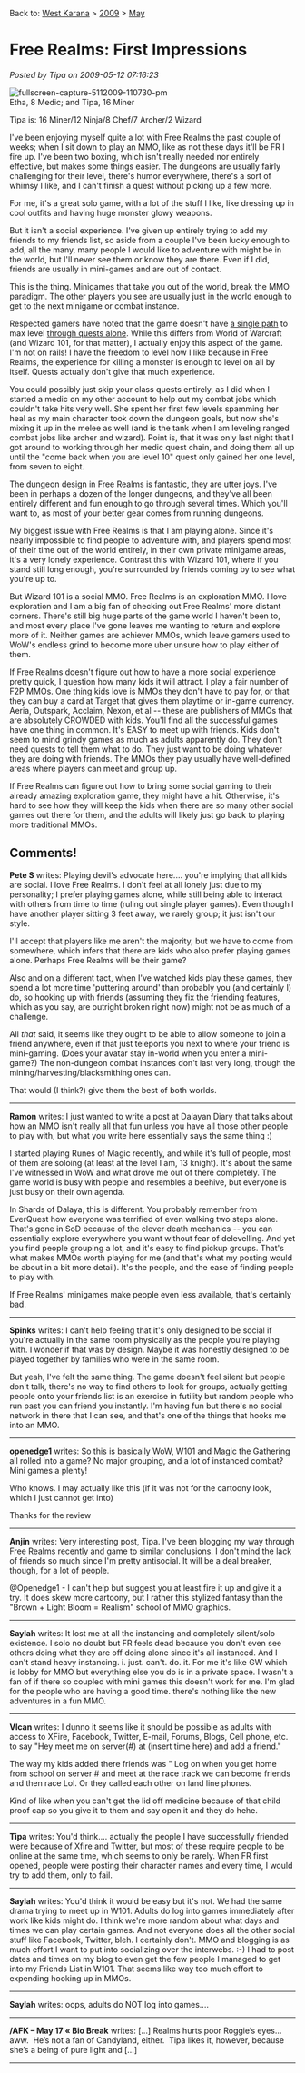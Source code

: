 Back to: [West Karana](/posts/westkarana.md) > [2009](/posts/2009/westkarana.md) > [May](./westkarana.md)
# Free Realms: First Impressions

*Posted by Tipa on 2009-05-12 07:16:23*

![fullscreen-capture-5112009-110730-pm](../../../uploads/2009/05/fullscreen-capture-5112009-110730-pm.jpg "fullscreen-capture-5112009-110730-pm")  
Etha, 8 Medic; and Tipa, 16 Miner

Tipa is: 16 Miner/12 Ninja/8 Chef/7 Archer/2 Wizard

I've been enjoying myself quite a lot with Free Realms the past couple of weeks; when I sit down to play an MMO, like as not these days it'll be FR I fire up. I've been two boxing, which isn't really needed nor entirely effective, but makes some things easier. The dungeons are usually fairly challenging for their level, there's humor everywhere, there's a sort of whimsy I like, and I can't finish a quest without picking up a few more.

For me, it's a great solo game, with a lot of the stuff I like, like dressing up in cool outfits and having huge monster glowy weapons.

But it isn't a social experience. I've given up entirely trying to add my friends to my friends list, so aside from a couple I've been lucky enough to add, all the many, many people I would like to adventure with might be in the world, but I'll never see them or know they are there. Even if I did, friends are usually in mini-games and are out of contact.

This is the thing. Minigames that take you out of the world, break the MMO paradigm. The other players you see are usually just in the world enough to get to the next minigame or combat instance.

Respected gamers have noted that the game doesn't have [a single path](http://tobolds.blogspot.com/2009/05/free-realms-combat.html) to max level [through quests alone](http://commonsensegamer.com/?p=1318). While this differs from World of Warcraft (and Wizard 101, for that matter), I actually enjoy this aspect of the game. I'm not on rails! I have the freedom to level how I like because in Free Realms, the experience for killing a monster is enough to level on all by itself. Quests actually don't give that much experience.

You could possibly just skip your class quests entirely, as I did when I started a medic on my other account to help out my combat jobs which couldn't take hits very well. She spent her first few levels spamming her heal as my main character took down the dungeon goals, but now she's mixing it up in the melee as well (and is the tank when I am leveling ranged combat jobs like archer and wizard). Point is, that it was only last night that I got around to working through her medic quest chain, and doing them all up until the "come back when you are level 10" quest only gained her one level, from seven to eight.

The dungeon design in Free Realms is fantastic, they are utter joys. I've been in perhaps a dozen of the longer dungeons, and they've all been entirely different and fun enough to go through several times. Which you'll want to, as most of your better gear comes from running dungeons.

My biggest issue with Free Realms is that I am playing alone. Since it's nearly impossible to find people to adventure with, and players spend most of their time out of the world entirely, in their own private minigame areas, it's a very lonely experience. Contrast this with Wizard 101, where if you stand still long enough, you're surrounded by friends coming by to see what you're up to.

But Wizard 101 is a social MMO. Free Realms is an exploration MMO. I love exploration and I am a big fan of checking out Free Realms' more distant corners. There's still big huge parts of the game world I haven't been to, and most every place I've gone leaves me wanting to return and explore more of it. Neither games are achiever MMOs, which leave gamers used to WoW's endless grind to become more uber unsure how to play either of them.

If Free Realms doesn't figure out how to have a more social experience pretty quick, I question how many kids it will attract. I play a fair number of F2P MMOs. One thing kids love is MMOs they don't have to pay for, or that they can buy a card at Target that gives them playtime or in-game currency. Aeria, Outspark, Acclaim, Nexon, et al -- these are publishers of MMOs that are absolutely CROWDED with kids. You'll find all the successful games have one thing in common. It's EASY to meet up with friends. Kids don't seem to mind grindy games as much as adults apparently do. They don't need quests to tell them what to do. They just want to be doing whatever they are doing with friends. The MMOs they play usually have well-defined areas where players can meet and group up.

If Free Realms can figure out how to bring some social gaming to their already amazing exploration game, they might have a hit. Otherwise, it's hard to see how they will keep the kids when there are so many other social games out there for them, and the adults will likely just go back to playing more traditional MMOs.

## Comments!

**Pete S** writes: Playing devil's advocate here.... you're implying that all kids are social. I love Free Realms. I don't feel at all lonely just due to my personality; I prefer playing games alone, while still being able to interact with others from time to time (ruling out single player games). Even though I have another player sitting 3 feet away, we rarely group; it just isn't our style.

I'll accept that players like me aren't the majority, but we have to come from somewhere, which infers that there are kids who also prefer playing games alone. Perhaps Free Realms will be their game?

Also and on a different tact, when I've watched kids play these games, they spend a lot more time 'puttering around' than probably you (and certainly I) do, so hooking up with friends (assuming they fix the friending features, which as you say, are outright broken right now) might not be as much of a challenge. 

All *that* said, it seems like they ought to be able to allow someone to join a friend anywhere, even if that just teleports you next to where your friend is mini-gaming. (Does your avatar stay in-world when you enter a mini-game?) The non-dungeon combat instances don't last very long, though the mining/harvesting/blacksmithing ones can. 

That would (I think?) give them the best of both worlds.

---

**Ramon** writes: I just wanted to write a post at Dalayan Diary that talks about how an MMO isn't really all that fun unless you have all those other people to play with, but what you write here essentially says the same thing :)

I started playing Runes of Magic recently, and while it's full of people, most of them are soloing (at least at the level I am, 13 knight). It's about the same I've witnessed in WoW and what drove me out of there completely. The game world is busy with people and resembles a beehive, but everyone is just busy on their own agenda.

In Shards of Dalaya, this is different. You probably remember from EverQuest how everyone was terrified of even walking two steps alone. That's gone in SoD because of the clever death mechanics -- you can essentially explore everywhere you want without fear of delevelling. And yet you find people grouping a lot, and it's easy to find pickup groups. That's what makes MMOs worth playing for me (and that's what my posting would be about in a bit more detail). It's the people, and the ease of finding people to play with.

If Free Realms' minigames make people even less available, that's certainly bad.

---

**Spinks** writes: I can't help feeling that it's only designed to be social if you're actually in the same room physically as the people you're playing with. I wonder if that was by design. Maybe it was honestly designed to be played together by families who were in the same room. 

But yeah, I've felt the same thing. The game doesn't feel silent but people don't talk, there's no way to find others to look for groups, actually getting people onto your friends list is an exercise in futility but random people who run past you can friend you instantly. I'm having fun but there's no social network in there that I can see, and that's one of the things that hooks me into an MMO.

---

**openedge1** writes: So this is basically WoW, W101 and Magic the Gathering all rolled into a game? No major grouping, and a lot of instanced combat? Mini games a plenty!

Who knows. I may actually like this (if it was not for the cartoony look, which I just cannot get into)

Thanks for the review

---

**Anjin** writes: Very interesting post, Tipa. I've been blogging my way through Free Realms recently and game to similar conclusions. I don't mind the lack of friends so much since I'm pretty antisocial. It will be a deal breaker, though, for a lot of people.

@Openedge1 - I can't help but suggest you at least fire it up and give it a try. It does skew more cartoony, but I rather this stylized fantasy than the "Brown + Light Bloom = Realism" school of MMO graphics.

---

**Saylah** writes: It lost me at all the instancing and completely silent/solo existence. I solo no doubt but FR feels dead because you don't even see others doing what they are off doing alone since it's all instanced. And I can't stand heavy instancing. i. just. can't. do. it. For me it's like GW which is lobby for MMO but everything else you do is in a private space. I wasn't a fan of if there so coupled with mini games this doesn't work for me. I'm glad for the people who are having a good time. there's nothing like the new adventures in a fun MMO.

---

**Vlcan** writes: I dunno it seems like it should be possible as adults with access to XFire, Facebook, Twitter, E-mail, Forums, Blogs, Cell phone, etc. to say "Hey meet me on server(#) at (insert time here) and add a friend." 

The way my kids added there friends was " Log on when you get home from school on server # and meet at the race track we can become friends and then race Lol. Or they called each other on land line phones. 

Kind of like when you can't get the lid off medicine because of that child proof cap so you give it to them and say open it and they do hehe.

---

**Tipa** writes: You'd think.... actually the people I have successfully friended were because of Xfire and Twitter, but most of these require people to be online at the same time, which seems to only be rarely. When FR first opened, people were posting their character names and every time, I would try to add them, only to fail.

---

**Saylah** writes: You'd think it would be easy but it's not. We had the same drama trying to meet up in W101. Adults do log into games immediately after work like kids might do. I think we're more random about what days and times we can play certain games. And not everyone does all the other social stuff like Facebook, Twitter, bleh. I certainly don't. MMO and blogging is as much effort I want to put into socializing over the interwebs. :-) I had to post dates and times on my blog to even get the few people I managed to get into my Friends List in W101. That seems like way too much effort to expending hooking up in MMOs.

---

**Saylah** writes: oops, adults do NOT log into games....

---

**/AFK &#8211; May 17 &laquo; Bio Break** writes: [...] Realms hurts poor Roggie’s eyes… aww.  He’s not a fan of Candyland, either.  Tipa likes it, however, because she’s a being of pure light and [...]

---

